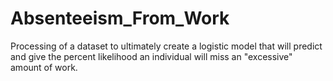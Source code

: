 # Absenteeism_From_Work
Processing of a dataset to ultimately create a logistic model that will predict and give the percent likelihood an individual will miss an "excessive" amount of work.
